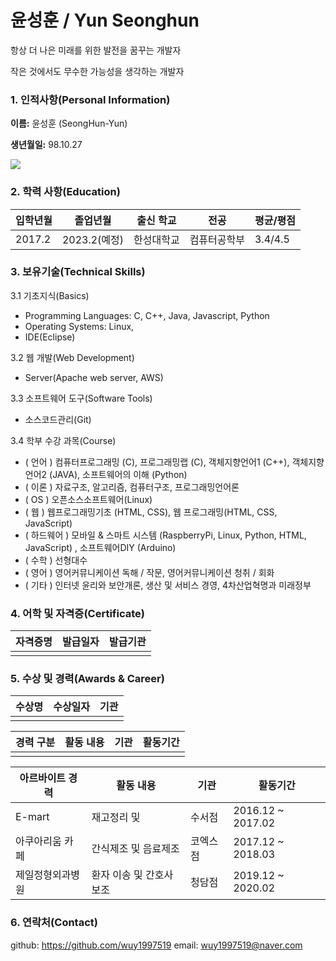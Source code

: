 # 윤성훈 / Yun Seonghun

항상 더 나은 미래를 위한 발전을 꿈꾸는 개발자

작은 것에서도 무수한 가능성을 생각하는 개발자

### 1. 인적사항(Personal Information)

**이름:** 윤성훈 (SeongHun-Yun)

**생년월일:** 98.10.27

<img src="ysh.jpg" style="zoom:100%;" />

### 2. 학력 사항(Education)

| 입학년월 | 졸업년월     | 출신 학교  | 전공         | 평균/평점 |
| -------- | ------------ | ---------- | ------------ | --------- |
| 2017.2   | 2023.2(예정) | 한성대학교 | 컴퓨터공학부 | 3.4/4.5   |

### 3. 보유기술(Technical Skills)

3.1 기초지식(Basics)

- Programming Languages: C, C++, Java, Javascript, Python
- Operating Systems: Linux,
- IDE(Eclipse)

3.2 웹 개발(Web Development)

- Server(Apache web server, AWS)

3.3 소프트웨어 도구(Software Tools)

- 소스코드관리(Git)

3.4 학부 수강 과목(Course)

- ( 언어 ) 컴퓨터프로그래밍 (C), 프로그래밍랩 (C), 객체지향언어1 (C++), 객체지향언어2 (JAVA), 소프트웨어의 이해 (Python)
- ( 이론 ) 자료구조, 알고리즘, 컴퓨터구조, 프로그래밍언어론
- ( OS ) 오픈소스소프트웨어(Linux)
- ( 웹 ) 웹프로그래밍기초 (HTML, CSS), 웹 프로그래밍(HTML, CSS, JavaScript)
- ( 하드웨어 ) 모바일 & 스마트 시스템 (RaspberryPi, Linux, Python, HTML, JavaScript) , 소프트웨어DIY (Arduino)
- ( 수학 ) 선형대수
- ( 영어 ) 영어커뮤니케이션 독해 / 작문, 영어커뮤니케이션 청취 / 회화
- ( 기타 ) 인터넷 윤리와 보안개론, 생산 및 서비스 경영, 4차산업혁명과 미래정부

### 4. 어학 및 자격증(Certificate)

| 자격증명 | 발급일자 | 발급기관 |
| -------- | -------- | -------- |
|          |          |          |

### 5. 수상 및 경력(Awards & Career)

| 수상명 | 수상일자 | 기관 |
| ------ | -------- | ---- |
|        |          |      |

| 경력 구분 | 활동 내용 | 기관 | 활동기간 |
| --------- | --------- | ---- | -------- |
|           |           |      |          |

| 아르바이트 경력  | 활동 내용                | 기관     | 활동기간          |
| ---------------- | ------------------------ | -------- | ----------------- |
| E-mart           | 재고정리 및              | 수서점   | 2016.12 ~ 2017.02 |
| 아쿠아리움 카페  | 간식제조 및 음료제조     | 코엑스점 | 2017.12 ~ 2018.03 |
| 제일정형외과병원 | 환자 이송 및 간호사 보조 | 청담점   | 2019.12 ~ 2020.02 |

### 6. 연락처(Contact)

github: https://github.com/wuy1997519
email: wuy1997519@naver.com
